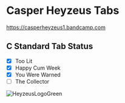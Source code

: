 
# Casper Heyzeus Tabs

<https://casperheyzeus1.bandcamp.com>

## C Standard Tab Status

- [x] Too Lit
- [x] Happy Cum Week
- [x] You Were Warned
- [ ] The Collector

![HeyzeusLogoGreen](https://user-images.githubusercontent.com/91059083/150850411-97e8c540-13ba-4486-9adc-54a8bc9c8538.png)
